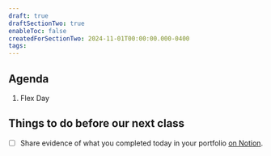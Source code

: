 ```yaml
---
draft: true
draftSectionTwo: true
enableToc: false
createdForSectionTwo: 2024-11-01T00:00:00.000-0400
tags:
---
```

## Agenda
1. Flex Day
## Things to do before our next class
- [ ] Share evidence of what you completed today in your portfolio [on Notion](https://notion.so).